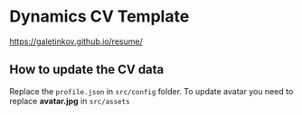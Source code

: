 # Dynamics CV Template

https://galetinkov.github.io/resume/

## How to update the CV data

Replace the <code>profile.json</code> in <code>src/config</code> folder. To update avatar you need to replace **avatar.jpg** in <code>src/assets</code>

